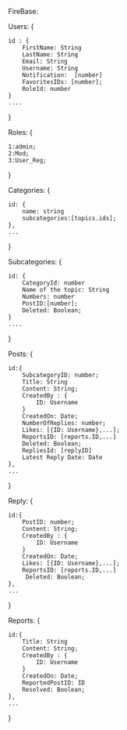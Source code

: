 FireBase:

Users: {

    id : {
        FirstName: String
        LastName: String
        Email: String
        Username: String
        Notification:  [number]
        FavoritesIDs: [number];
        RoleId: number
    }
    ....
}

Roles: {

    1:admin;
    2:Mod;
    3:User_Reg;

}

Categories: {

    id: {
        name: string
        subcategories:[topics.ids];
    },
    ...
}

Subcategories: {
    
    id: {
        CategoryId: number
        Name of the topic: String
        Numbers: number
        PostID:[number];
        Deleted: Boolean;
    }
    ....
}

Posts: {

    id:{
        SubcategoryID: number;
        Title: String
        Content: String;
        CreatedBy : {
            ID: Username
        }
        CreatedOn: Date;
        NumberOfReplies: number;
        Likes: [{ID: Username},...];
        ReportsID: [reports.ID,...]
        Deleted: Boolean;
        RepliesId: [replyID]
        Latest Reply Date: Date
    },
    ...
}

Reply: {
    
    id:{
        PostID: number;
        Content: String;
        CreatedBy : {
            ID: Username
        }
        CreatedOn: Date;
        Likes: [{ID: Username},...];
        ReportsID: [reports.ID,...]
         Deleted: Boolean;
    },
    ...
}


Reports: {

    id:{
        Title: String
        Content: String;
        CreatedBy : {
            ID: Username
        }
        CreatedOn: Date;
        ReportedPostID: ID
        Resolved: Boolean;
    },
    ...
}


